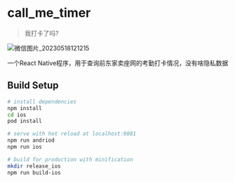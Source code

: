# call_me_timer

> 我打卡了吗?

![微信图片_20230518121215](https://github.com/lovelyJason/call_me_timer/assets/50656459/dfb2122e-019a-40af-8e97-48a51807c997)

一个React Native程序，用于查询前东家卖座网的考勤打卡情况，没有啥隐私数据

## Build Setup

``` bash
# install dependencies
npm install
cd ios
pod install

# serve with hot reload at localhost:8081
npm run andriod
npm run ios

# build for production with minification
mkdir release_ios
npm run build-ios

```

